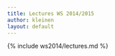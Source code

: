 ```yaml
---
title: Lectures WS 2014/2015
author: kleinen
layout: default
---
```


{% include ws2014/lectures.md %}
